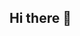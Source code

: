 ## Hi there 👋

<!--
**doublekik/doublekik** is a ✨ _special_ ✨ repository because its `README.md` (this file) appears on your GitHub profile.

Here are some ideas to get you started:

- 🔭 I’m currently working on chains or lines of code that connect entriquitly, hopefully achieving a interactive editor no real purpose in mind 
- 🌱 I’m currently learning, the functions of a cloud shell, and backend functions like bins and, git.
- 👯 I’m looking to collaborate on developing algorithms, I've got some ideas that would seem completely random, when done correctly, operate similar to an engine using several different variables mostly waste type products, separately able to be remotely supervised or initiated.
- 🤔 I’m looking for help with gaming type apps more for personal use though like stats and unlockables or hidden repeatable.
- 💬 Ask me about 🔏
- 📫 How to reach me: pull an issue and make me know.
- 😄 Pronouns: ...
- ⚡ Fun fact: ...
-->
